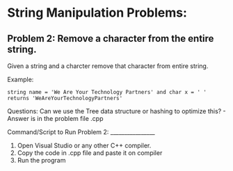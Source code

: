 # String Manipulation Problems:

## Problem 2: Remove a character from the entire string.
Given a string and a charcter remove that character from entire string.

Example:

    string name = 'We Are Your Technology Partners' and char x = ' '
    returns 'WeAreYourTechnologyPartners'

Questions:
   Can we use the Tree data structure or hashing to optimize this?
     - Answer is in the problem file .cpp

Command/Script to Run Problem 2: ________________ 

1. Open Visual Studio or any other C++ compiler.
2. Copy the code in .cpp file and paste it on compiler
3. Run the program 
